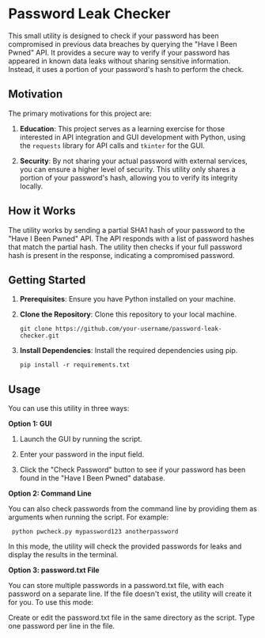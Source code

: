 # Password Leak Checker

This small utility is designed to check if your password has been compromised in previous data breaches by querying the "Have I Been Pwned" API. It provides a secure way to verify if your password has appeared in known data leaks without sharing sensitive information. Instead, it uses a portion of your password's hash to perform the check.

## Motivation

The primary motivations for this project are:

1. **Education**: This project serves as a learning exercise for those interested in API integration and GUI development with Python, using the `requests` library for API calls and `tkinter` for the GUI.

2. **Security**: By not sharing your actual password with external services, you can ensure a higher level of security. This utility only shares a portion of your password's hash, allowing you to verify its integrity locally.

## How it Works

The utility works by sending a partial SHA1 hash of your password to the "Have I Been Pwned" API. The API responds with a list of password hashes that match the partial hash. The utility then checks if your full password hash is present in the response, indicating a compromised password.

## Getting Started

1. **Prerequisites**: Ensure you have Python installed on your machine.

2. **Clone the Repository**: Clone this repository to your local machine.

   ```shell
   git clone https://github.com/your-username/password-leak-checker.git
   ```

3. **Install Dependencies**: Install the required dependencies using pip.
    ```shell
   pip install -r requirements.txt
   ```

## Usage

You can use this utility in three ways:

**Option 1: GUI**

1. Launch the GUI by running the script.

2. Enter your password in the input field.

3. Click the "Check Password" button to see if your password has been found in the "Have I Been Pwned" database.

**Option 2: Command Line**

You can also check passwords from the command line by providing them as arguments when running the script. For example:

```shell
 python pwcheck.py mypassword123 anotherpassword
```

In this mode, the utility will check the provided passwords for leaks and display the results in the terminal.

**Option 3: password.txt File**

You can store multiple passwords in a password.txt file, with each password on a separate line. If the file doesn't exist, the utility will create it for you. To use this mode:

Create or edit the password.txt file in the same directory as the script. Type one password per line in the file.



